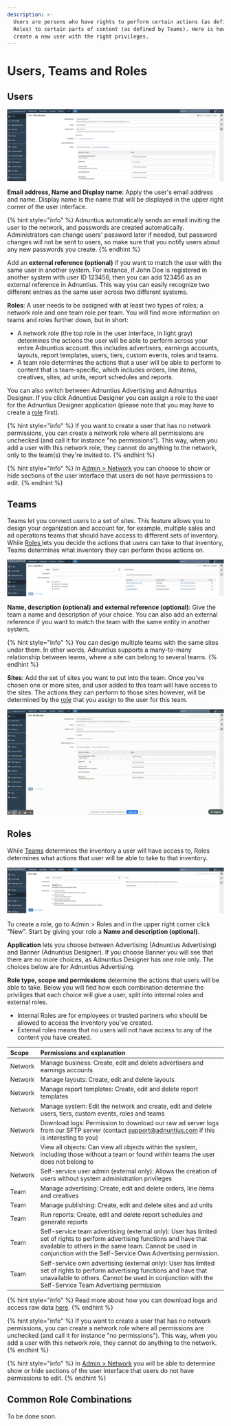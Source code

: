 ```yaml
---
description: >-
  Users are persons who have rights to perform certain actions (as defined by
  Roles) to certain parts of content (as defined by Teams). Here is how to
  create a new user with the right privileges.
---
```


# Users, Teams and Roles

## Users

![Example user.](../../../.gitbook/assets/202003-advertising-user.png)

**Email address, Name and Display name**: Apply the user's email address and name. Display name is the name that will be displayed in the upper right corner of the user interface.

{% hint style="info" %}
Adnuntius automatically sends an email inviting the user to the network, and passwords are created automatically. Administrators can change users' password later if needed, but password changes will not be sent to users, so make sure that you notify users about any new passwords you create.
{% endhint %}

Add an **external reference \(optional\)** if you want to match the user with the same user in another system. For instance, if John Doe is registered in another system with user ID 123456, then you can add 123456 as an external reference in Adnuntius. This way you can easily recognize two different entries as the same user across two different systems.

**Roles**: A user needs to be assigned with at least two types of roles; a network role and one team role per team. You will find more information on teams and roles further down, but in short:

* A network role \(the top role in the user interface, in light gray\) determines the actions the user will be able to perform across your entire Adnuntius account. this includes advertisers, earnings accounts, layouts, report templates, users, tiers, custom events, roles and teams. 
* A team role determines the actions that a user will be able to perform to content that is team-specific, which includes orders, line items, creatives, sites, ad units, report schedules and reports.

You can also switch between Adnuntius Advertising and Adnuntius Designer. If you click Adnuntius Designer you can assign a role to the user for the Adnuntius Designer application \(please note that you may have to create a [role](../../admin-api/endpoints/roles.md) first\). 

{% hint style="info" %}
If you want to create a user that has no network permissions, you can create a network role where all permissions are unchecked \(and call it for instance "no permissions"\). This way, when you add a user with this network role, they cannot do anything to the network, only to the team\(s\) they're invited to.
{% endhint %}

{% hint style="info" %}
In [Admin &gt; Network](network.md) you can choose to show or hide sections of the user interface that users do not have permissions to edit.
{% endhint %}

## Teams

Teams let you connect users to a set of sites. This feature allows you to design your organization and account for, for example, multiple sales and ad operations teams that should have access to different sets of inventory. While [Roles ](../../admin-api/endpoints/roles.md)lets you decide the actions that users can take to that inventory, Teams determines what inventory they can perform those actions on.

![Example team](../../../.gitbook/assets/201811-reports-admin-teams.png)

**Name, description \(optional\) and external reference \(optional\)**: Give the team a name and description of your choice. You can also add an external reference if you want to match the team with the same entity in another system.

{% hint style="info" %}
You can design multiple teams with the same sites under them. In other words, Adnuntius supports a many-to-many relationship between teams, where a site can belong to several teams.
{% endhint %}

**Sites**: Add the set of sites you want to put into the team. Once you've chosen one or more sites, and user added to this team will have access to the sites. The actions they can perform to those sites however, will be determined by the [role](../../admin-api/endpoints/roles.md) that you assign to the user for this team.

![When you create an Order in Adnuntius, this order will be registered with a team, and therefore determine the sites this order to run on. In this example the user is part of 4 teams, and can therefore choose between 4 teams when creating an order.](../../../.gitbook/assets/202003-teams-and-orders.gif)

## Roles

While [Teams](../../admin-api/endpoints/teams.md) determines the inventory a user will have access to, Roles determines what actions that user will be able to take to that inventory.

![Creating a role](../../../.gitbook/assets/201811-reports-admin-roles.png)

To create a role, go to Admin &gt; Roles and in the upper right corner click "New". Start by giving your role a **Name and description \(optional\)**.

**Application** lets you choose between Advertising \(Adnuntius Advertising\) and Banner \(Adnuntius Designer\). If you choose Banner you will see that there are no more choices, as Adnuntius Designer has one role only. The choices below are for Adnuntius Advertising. 

**Role type, scope and permissions** determine the actions that users will be able to take. Below you will find  how each combination determine the priviliges that each choice will give a user, split into internal roles and external roles. 

* Internal Roles are for employees or trusted partners who should be allowed to access the inventory you've created.
* External roles means that no users will not have access to any of the content you have created.

| Scope | Permissions and explanation |
| :--- | :--- |
| Network | Manage business: Create, edit and delete advertisers and earnings accounts |
| Network | Manage layouts: Create, edit and delete layouts |
| Network | Manage report templates: Create, edit and delete report templates |
| Network | Manage system: Edit the network and create, edit and delete users, tiers, custom events, roles and teams |
| Network | Download logs: Permission to download our raw ad server logs from our SFTP server \(contact [support@adnuntius.com](mailto:support@adnuntius.com) if this is interesting to you\) |
| Network | View all objects: Can view all objects within the system, including those without a team or found within teams the user does not belong to |
| Network | Self-service user admin \(external only\): Allows the creation of users without system administration privileges |
| Team | Manage advertising: Create, edit and delete orders, line items and creatives |
| Team | Manage publishing: Create, edit and delete sites and ad units |
| Team | Run reports: Create, edit and delete report schedules and generate reports |
| Team | Self-service team advertising \(external only\): User has limited set of rights to perform advertising functions and have that available to others in the same team. Cannot be used in conjunction with the Self-Service Own Advertising permission. |
| Team | Self-service own advertising \(external only\): User has limited set of rights to perform advertising functions and have that unavailable to others. Cannot be used in conjunction with the Self-Service Team Advertising permission |

{% hint style="info" %}
Read more about how you can download logs and access raw data [here](https://adnuntius.com/adnuntius-brings-the-big-data/). 
{% endhint %}

{% hint style="info" %}
If you want to create a user that has no network permissions, you can create a network role where all permissions are unchecked \(and call it for instance "no permissions"\). This way, when you add a user with this network role, they cannot do anything to the network.
{% endhint %}

{% hint style="info" %}
In [Admin &gt; Network](network.md) you will be able to determine show or hide sections of the user interface that users do not have permissions to edit.
{% endhint %}

## Common Role Combinations

To be done soon. 

